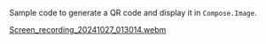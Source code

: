 Sample code to generate a QR code and display it in `Compose.Image`.

[Screen_recording_20241027_013014.webm](https://github.com/user-attachments/assets/522da18f-73dc-49f1-8284-47c6b916c1b6)
